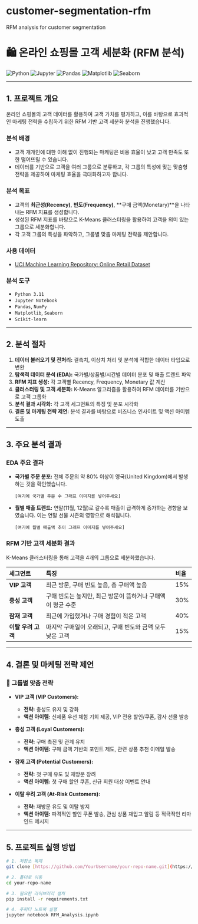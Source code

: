 # customer-segmentation-rfm
RFM analysis for customer segmentation

# 🛍️ 온라인 쇼핑몰 고객 세분화 (RFM 분석)

![Python](https://img.shields.io/badge/python-3.11-blue?logo=python)
![Jupyter](https://img.shields.io/badge/jupyter-notebook-orange?logo=jupyter)
![Pandas](https://img.shields.io/badge/pandas-2.0.3-blue?logo=pandas)
![Matplotlib](https://img.shields.io/badge/matplotlib-3.7.2-blue?logo=matplotlib)
![Seaborn](https://img.shields.io/badge/seaborn-0.12.2-blue?logo=seaborn)

---

## 1. 프로젝트 개요

온라인 쇼핑몰의 고객 데이터를 활용하여 고객 가치를 평가하고, 이를 바탕으로 효과적인 마케팅 전략을 수립하기 위한 RFM 기반 고객 세분화 분석을 진행했습니다.

###  분석 배경
- 고객 개개인에 대한 이해 없이 진행되는 마케팅은 비용 효율이 낮고 고객 만족도 또한 떨어뜨릴 수 있습니다.
- 데이터를 기반으로 고객을 여러 그룹으로 분류하고, 각 그룹의 특성에 맞는 맞춤형 전략을 제공하여 마케팅 효율을 극대화하고자 합니다.

### 분석 목표
- 고객의 **최근성(Recency)**, **빈도(Frequency)**, **구매 금액(Monetary)**을 나타내는 RFM 지표를 생성합니다.
- 생성된 RFM 지표를 바탕으로 K-Means 클러스터링을 활용하여 고객을 의미 있는 그룹으로 세분화합니다.
- 각 고객 그룹의 특성을 파악하고, 그룹별 맞춤 마케팅 전략을 제안합니다.

### 사용 데이터
- [UCI Machine Learning Repository: Online Retail Dataset](https://archive.ics.uci.edu/dataset/352/online+retail)

### 분석 도구
- `Python 3.11`
- `Jupyter Notebook`
- `Pandas`, `NumPy`
- `Matplotlib`, `Seaborn`
- `Scikit-learn`

---

## 2. 분석 절차
1.  **데이터 불러오기 및 전처리:** 결측치, 이상치 처리 및 분석에 적합한 데이터 타입으로 변환
2.  **탐색적 데이터 분석 (EDA):** 국가별/상품별/시간별 데이터 분포 및 매출 트렌드 파악
3.  **RFM 지표 생성:** 각 고객별 Recency, Frequency, Monetary 값 계산
4.  **클러스터링 및 고객 세분화:** K-Means 알고리즘을 활용하여 RFM 데이터를 기반으로 고객 그룹화
5.  **분석 결과 시각화:** 각 고객 세그먼트의 특징 및 분포 시각화
6.  **결론 및 마케팅 전략 제언:** 분석 결과를 바탕으로 비즈니스 인사이트 및 액션 아이템 도출

---

## 3. 주요 분석 결과

### EDA 주요 결과
- **국가별 주문 분포:** 전체 주문의 약 80% 이상이 영국(United Kingdom)에서 발생하는 것을 확인했습니다.
  
  `[여기에 국가별 주문 수 그래프 이미지를 넣어주세요]`

- **월별 매출 트렌드:** 연말(11월, 12월)로 갈수록 매출이 급격하게 증가하는 경향을 보였습니다. 이는 연말 선물 시즌의 영향으로 해석됩니다.

  `[여기에 월별 매출액 추이 그래프 이미지를 넣어주세요]`

### RFM 기반 고객 세분화 결과
K-Means 클러스터링을 통해 고객을 4개의 그룹으로 세분화했습니다.

| 세그먼트 | 특징 | 비율 |
| :--- | :--- | :--- |
| **VIP 고객** | 최근 방문, 구매 빈도 높음, 총 구매액 높음 | 15% |
| **충성 고객** | 구매 빈도는 높지만, 최근 방문이 뜸하거나 구매액이 평균 수준 | 30% |
| **잠재 고객** | 최근에 가입했거나 구매 경험이 적은 고객 | 40% |
| **이탈 우려 고객** | 마지막 구매일이 오래되고, 구매 빈도와 금액 모두 낮은 고객 | 15% |

---

## 4. 결론 및 마케팅 전략 제언

### 🎯 그룹별 맞춤 전략

- **VIP 고객 (VIP Customers):**
  - **전략:** 충성도 유지 및 강화
  - **액션 아이템:** 신제품 우선 체험 기회 제공, VIP 전용 할인/쿠폰, 감사 선물 발송

- **충성 고객 (Loyal Customers):**
  - **전략:** 구매 촉진 및 관계 유지
  - **액션 아이템:** 구매 금액 기반의 포인트 제도, 관련 상품 추천 이메일 발송

- **잠재 고객 (Potential Customers):**
  - **전략:** 첫 구매 유도 및 재방문 장려
  - **액션 아이템:** 첫 구매 할인 쿠폰, 신규 회원 대상 이벤트 안내

- **이탈 우려 고객 (At-Risk Customers):**
  - **전략:** 재방문 유도 및 이탈 방지
  - **액션 아이템:** 파격적인 할인 쿠폰 발송, 관심 상품 재입고 알림 등 적극적인 리마인드 메시지

---
## 5. 프로젝트 실행 방법

```bash
# 1. 저장소 복제
git clone [https://github.com/YourUsername/your-repo-name.git](https://github.com/YourUsername/your-repo-name.git)

# 2. 폴더로 이동
cd your-repo-name

# 3. 필요한 라이브러리 설치
pip install -r requirements.txt

# 4. 주피터 노트북 실행
jupyter notebook RFM_Analysis.ipynb